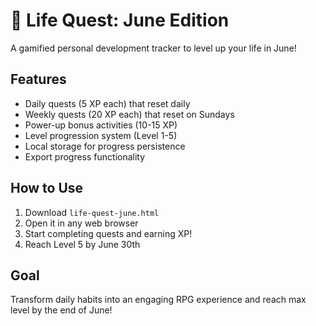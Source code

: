 # 🎯 Life Quest: June Edition

A gamified personal development tracker to level up your life in June!

## Features
- Daily quests (5 XP each) that reset daily
- Weekly quests (20 XP each) that reset on Sundays
- Power-up bonus activities (10-15 XP)
- Level progression system (Level 1-5)
- Local storage for progress persistence
- Export progress functionality

## How to Use
1. Download `life-quest-june.html`
2. Open it in any web browser
3. Start completing quests and earning XP!
4. Reach Level 5 by June 30th

## Goal
Transform daily habits into an engaging RPG experience and reach max level by the end of June!